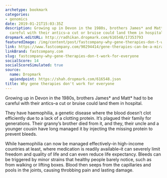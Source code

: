 ```yaml
---
archetype: bookmark
categories:
- genomics
date: 2019-01-21T15:03:35Z
description: Growing up in Devon in the 1980s, brothers James* and Matt* had to be
  careful with their antics–a cut or bruise could land them in hospital.
dropmark.editURL: http://radhikan.dropmark.com/616548/17353793
featuredImage: /img/content/post/fastcompany-why-gene-therapies-don-t-work-for-everyone.jpg
link: https://www.fastcompany.com/90294414/gene-therapies-can-be-a-miracle-cure-except-when-our-immune-systems-wont-let-them?amp=&amp=&amp=&amp=&amp=&campaign_date=01192019&partner=newsletter&position=2
linkBrand: fastcompany.com
slug: fastcompany-why-gene-therapies-don-t-work-for-everyone
socialScore: 14
socialScoreSimulated: true
source:
  name: Dropmark
  apiendpoint: https://shah.dropmark.com/616548.json
title: Why gene therapies don't work for everyone
---
```

Growing up in Devon in the 1980s, brothers James* and Matt* had to be careful with their antics–a cut or bruise could land them in hospital.

They have haemophilia, a genetic disease where the blood doesn’t clot efficiently due to a lack of a clotting protein. It’s plagued their family for generations. Their granny’s brother died from it, and they, their uncle and a younger cousin have long managed it by injecting the missing protein to prevent bleeds.

While haemophilia can now be managed effectively–in high-income countries at least, where medication is readily available–it can severely limit freedom and quality of life and can even reduce life expectancy. Bleeds can be triggered by minor strains that healthy people barely notice, such as from walking or lifting boxes. Blood then seeps from the capillaries and pools in the joints, causing throbbing pain and lasting damage.

